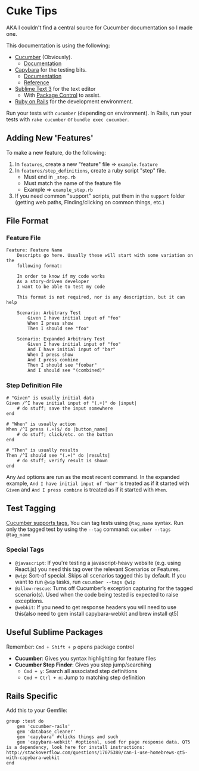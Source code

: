 Cuke Tips
===============================================================================

AKA I couldn't find a central source for Cucumber documentation so I made one.

This documentation is using the following:

* [Cucumber](https://cucumber.io/) (Obviously).
    - [Documentation](https://cucumber.io/docs)
* [Capybara](http://jnicklas.github.io/capybara/) for the testing bits.
    - [Documentation](https://github.com/jnicklas/capybara)
    - [Reference](http://www.rubydoc.info/github/jnicklas/capybara/master)
* [Sublime Text 3](http://www.sublimetext.com/3) for the text editor
    - With [Package Control](https://packagecontrol.io/) to assist.
* [Ruby on Rails](http://rubyonrails.org/) for the development environment.

Run your tests with `cucumber` (depending on environment). In Rails, run your
tests with `rake cucumber` or `bundle exec cucumber`.

Adding New 'Features'
---------------------------------------
To make a new feature, do the following:

1. In `features`, create a new "feature" file => `example.feature`
2. In `features/step_definitions`, create a ruby script "step" file.
   * Must end in `_step.rb`
   * Must match the name of the feature file
   * Example => `example_step.rb`
3. If you need common "support" scripts, put them in the `support` folder
   (getting web paths, FInding/clicking on common things, etc.)

File Format
---------------------------------------

### Feature File ###
    Feature: Feature Name
        Descripts go here. Usually these will start with some variation on the
        following format:
    
        In order to know if my code works
        As a story-driven developer
        I want to be able to test my code
    
        This format is not required, nor is any description, but it can help
    
        Scenario: Arbitrary Test
            Given I have initial input of "foo"
            When I press show
            Then I should see "foo"
    
        Scenario: Expanded Arbitrary Test
            Given I have initial input of "foo"
            And I have initial input of "bar"
            When I press show
            And I press combine
            Then I should see "foobar"
            And I should see "(combined)"

### Step Definition File ###
    # "Given" is usually initial data
    Given /^I have initial input of "(.+)" do |input|
        # do stuff; save the input somewhere
    end
    
    # "When" is usually action
    When /^I press (.+)$/ do |button_name|
        # do stuff; click/etc. on the button
    end
    
    # "Then" is usually results
    Then /^I should see "(.+)" do |results|
        # do stuff; verify result is shown
    end

Any `And` options are run as the most recent command. In the expanded example,
`And I have initial input of "bar"` is treated as if it started with `Given`
and `And I press combine` is treated as if it started with `When`.

Test Tagging
---------------------------------------
[Cucumber supports tags.](https://github.com/cucumber/cucumber/wiki/Tags)
You can tag tests using `@tag_name` syntax. Run only the tagged test by using
the `--tag` command: `cucumber --tags @tag_name`

### Special Tags ###
* `@javascript`: If you're testing a javascript-heavy website (e.g. using
  React.js) you need this tag over the relevant Scenarios or Features.
* `@wip`: Sort-of special. Skips all scenarios tagged this by default. If you
  want to run `@wip` tasks, run `cucumber --tags @wip`
* `@allow-rescue`: Turns off Cucumber’s exception capturing for the tagged
  scenario(s). Used when the code being tested is expected to raise exceptions.
* `@webkit`: If you need to get response headers you will need to use this(also need to gem install capybara-webkit and brew install qt5)

Useful Sublime Packages
---------------------------------------
Remember: `Cmd + Shift + p` opens package control

* **Cucumber**: Gives you syntax highlighting for feature files
* **Cucumber Step Finder**: Gives you step jump/searching
    - `Cmd + y`: Search all associated step definitions
    - `Cmd + Ctrl + m`: Jump to matching step definition

Rails Specific
---------------------------------------
Add this to your Gemfile:

    group :test do
        gem 'cucumber-rails'
        gem 'database_cleaner'
        gem 'capybara' #clicks things and such
        gem 'capybara-webkit' #optional, used for page response data. QT5 is a dependency, look here for install instructions: http://stackoverflow.com/questions/17075380/can-i-use-homebrews-qt5-with-capybara-webkit
    end
